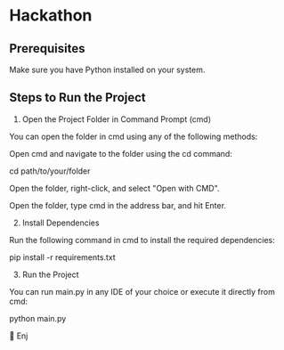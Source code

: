 # Hackathon


## Prerequisites

Make sure you have Python installed on your system.

## Steps to Run the Project

1. Open the Project Folder in Command Prompt (cmd)

You can open the folder in cmd using any of the following methods:

Open cmd and navigate to the folder using the cd command:

cd path/to/your/folder

Open the folder, right-click, and select "Open with CMD".

Open the folder, type cmd in the address bar, and hit Enter.

2. Install Dependencies

Run the following command in cmd to install the required dependencies:

pip install -r requirements.txt

3. Run the Project

You can run main.py in any IDE of your choice or execute it directly from cmd:

python main.py

🎉 Enj

